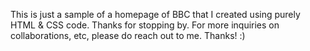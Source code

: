 This is just a sample of a homepage of BBC that I created using purely HTML & CSS code. Thanks for stopping by. For more inquiries on collaborations, etc, please do reach out to me. Thanks! :) 